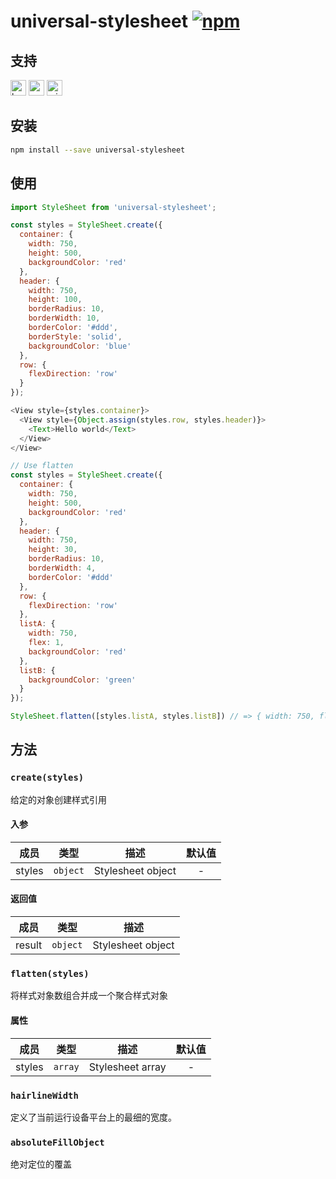 # universal-stylesheet [![npm](https://img.shields.io/npm/v/universal-stylesheet.svg)](https://www.npmjs.com/package/universal-stylesheet)

## 支持
<img alt="browser" src="https://gw.alicdn.com/tfs/TB1uYFobGSs3KVjSZPiXXcsiVXa-200-200.svg" width="25px" height="25px" /> <img alt="weex" src="https://gw.alicdn.com/tfs/TB1jM0ebMaH3KVjSZFjXXcFWpXa-200-200.svg" width="25px" height="25px" /> <img alt="miniApp" src="https://gw.alicdn.com/tfs/TB1bBpmbRCw3KVjSZFuXXcAOpXa-200-200.svg" width="25px" height="25px" />

## 安装

```sh
npm install --save universal-stylesheet
```

## 使用

```js
import StyleSheet from 'universal-stylesheet';

const styles = StyleSheet.create({
  container: {
    width: 750,
    height: 500,
    backgroundColor: 'red'
  },
  header: {
    width: 750,
    height: 100,
    borderRadius: 10,
    borderWidth: 10,
    borderColor: '#ddd',
    borderStyle: 'solid',
    backgroundColor: 'blue'
  },
  row: {
    flexDirection: 'row'
  }
});

<View style={styles.container}>
  <View style={Object.assign(styles.row, styles.header)}>
    <Text>Hello world</Text>
  </View>
</View>

// Use flatten
const styles = StyleSheet.create({
  container: {
    width: 750,
    height: 500,
    backgroundColor: 'red'
  },
  header: {
    width: 750,
    height: 30,
    borderRadius: 10,
    borderWidth: 4,
    borderColor: '#ddd'
  },
  row: {
    flexDirection: 'row'
  },
  listA: {
    width: 750,
    flex: 1,
    backgroundColor: 'red'
  },
  listB: {
    backgroundColor: 'green'
  }
});

StyleSheet.flatten([styles.listA, styles.listB]) // => { width: 750, flex: 1, backgroundColor: 'green' }
```

## 方法

### `create(styles)`
给定的对象创建样式引用

#### 入参
| 成员   | 类型     | 描述              | 默认值 |
| ------ | -------- | ----------------- | :----: |
| styles | `object` | Stylesheet object |   -    |

#### 返回值
| 成员   | 类型     | 描述              |
| ------ | -------- | ----------------- |
| result | `object` | Stylesheet object |

### `flatten(styles)`
将样式对象数组合并成一个聚合样式对象

#### 属性
| 成员   | 类型     | 描述              | 默认值 |
| ------ | -------- | ----------------- | :----: |
| styles | `array` | Stylesheet array |   -    |

### `hairlineWidth`
定义了当前运行设备平台上的最细的宽度。

### `absoluteFillObject`
绝对定位的覆盖
